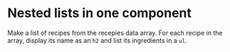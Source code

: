 # Nested lists in one component

Make a list of recipes from the recepies data array. For each recipe in the array, display its name as an `h2` and list its ingredients in a `ul`.
